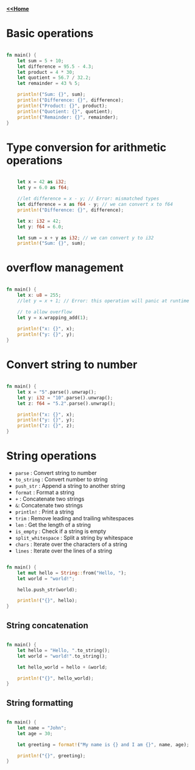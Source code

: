 <b> [<<Home](../Readme.md) </b>


# Basic operations

```rust

fn main() {
    let sum = 5 + 10;
    let difference = 95.5 - 4.3;
    let product = 4 * 30;
    let quotient = 56.7 / 32.2;
    let remainder = 43 % 5;

    println!("Sum: {}", sum);
    println!("Difference: {}", difference);
    println!("Product: {}", product);
    println!("Quotient: {}", quotient);
    println!("Remainder: {}", remainder);
}

```


# Type conversion for arithmetic operations

```rust

    let x = 42 as i32;
    let y = 6.0 as f64;

    //let difference = x - y; // Error: mismatched types
    let difference = x as f64 - y; // we can convert x to f64
    println!("Difference: {}", difference);

    let x: i32 = 42;
    let y: f64 = 6.0;

    let sum = x + y as i32; // we can convert y to i32
    println!("Sum: {}", sum);

```


# overflow management

```rust

fn main() {
    let x: u8 = 255;
    //let y = x + 1; // Error: this operation will panic at runtime

    // to allow overflow
    let y = x.wrapping_add(1);
    
    println!("x: {}", x);
    println!("y: {}", y);
}

```


# Convert string to number

```rust

fn main() {
    let x = "5".parse().unwrap();
    let y: i32 = "10".parse().unwrap();
    let z: f64 = "5.2".parse().unwrap();

    println!("x: {}", x);
    println!("y: {}", y);
    println!("z: {}", z);
}

```

# String operations

- `parse` : Convert string to number
- `to_string` : Convert number to string
- `push_str` : Append a string to another string
- `format` : Format a string
- `+` : Concatenate two strings
- `&`: Concatenate two strings
- `println!` : Print a string
- `trim` : Remove leading and trailing whitespaces
- `len` : Get the length of a string
- `is_empty` : Check if a string is empty
- `split_whitespace` : Split a string by whitespace
- `chars` : Iterate over the characters of a string
- `lines` : Iterate over the lines of a string


```rust

fn main() {
    let mut hello = String::from("Hello, ");
    let world = "world!";

    hello.push_str(world);

    println!("{}", hello);
}

```

## String concatenation

```rust

fn main() {
    let hello = "Hello, ".to_string();
    let world = "world!".to_string();

    let hello_world = hello + &world;

    println!("{}", hello_world);
}

``` 

## String formatting

```rust

fn main() {
    let name = "John";
    let age = 30;

    let greeting = format!("My name is {} and I am {}", name, age);

    println!("{}", greeting);
}

```